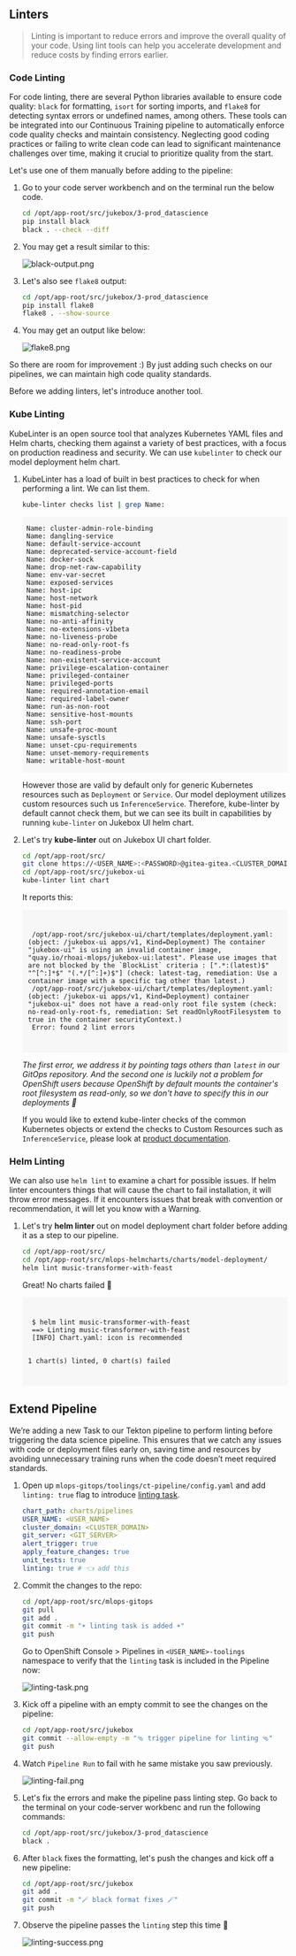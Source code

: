 ## Linters

> Linting is important to reduce errors and improve the overall quality of your code. Using lint tools can help you accelerate development and reduce costs by finding errors earlier.

### Code Linting

For code linting, there are several Python libraries available to ensure code quality: `black` for formatting, `isort` for sorting imports, and `flake8` for detecting syntax errors or undefined names, among others. These tools can be integrated into our Continuous Training pipeline to automatically enforce code quality checks and maintain consistency. Neglecting good coding practices or failing to write clean code can lead to significant maintenance challenges over time, making it crucial to prioritize quality from the start.

Let's use one of them manually before adding to the pipeline:

1. Go to your code server workbench and on the terminal run the below code.

    ```bash
    cd /opt/app-root/src/jukebox/3-prod_datascience
    pip install black
    black . --check --diff
    ```

2. You may get a result similar to this:
   
   ![black-output.png](./images/black-output.png)

3. Let's also see `flake8` output:

    ```bash
    cd /opt/app-root/src/jukebox/3-prod_datascience
    pip install flake8
    flake8 . --show-source
    ```

4. You may get an output like below:

    ![flake8.png](./images/flake8.png)

So there are room for improvement :) By just adding such checks on our pipelines, we can maintain high code quality standards. 

Before we adding linters, let's introduce another tool.

### Kube Linting

KubeLinter is an open source tool that analyzes Kubernetes YAML files and Helm charts, checking them against a variety of best practices, with a focus on production readiness and security. We can use `kubelinter` to check our model deployment helm chart.

1. KubeLinter has a load of built in best practices to check for when performing a lint. We can list them.

    ```bash
    kube-linter checks list | grep Name:
    ```

    <div class="highlight" style="background: #f7f7f7">
    <pre><code class="language-yaml">
    Name: cluster-admin-role-binding
    Name: dangling-service
    Name: default-service-account
    Name: deprecated-service-account-field
    Name: docker-sock
    Name: drop-net-raw-capability
    Name: env-var-secret
    Name: exposed-services
    Name: host-ipc
    Name: host-network
    Name: host-pid
    Name: mismatching-selector
    Name: no-anti-affinity
    Name: no-extensions-v1beta
    Name: no-liveness-probe
    Name: no-read-only-root-fs
    Name: no-readiness-probe
    Name: non-existent-service-account
    Name: privilege-escalation-container
    Name: privileged-container
    Name: privileged-ports
    Name: required-annotation-email
    Name: required-label-owner
    Name: run-as-non-root
    Name: sensitive-host-mounts
    Name: ssh-port
    Name: unsafe-proc-mount
    Name: unsafe-sysctls
    Name: unset-cpu-requirements
    Name: unset-memory-requirements
    Name: writable-host-mount
    </code></pre></div>

    However those are valid by default only for generic Kubernetes resources such as `Deployment` or `Service`. Our model deployment utilizes custom resources such us `InferenceService`. Therefore, kube-linter by default cannot check them, but we can see its built in capabilities by running `kube-linter` on Jukebox UI helm chart.

2. Let's try **kube-linter** out on Jukebox UI chart folder. 
   
    ```bash
    cd /opt/app-root/src/
    git clone https://<USER_NAME>:<PASSWORD>@gitea-gitea.<CLUSTER_DOMAIN>/<USER_NAME>/jukebox-ui.git
    cd /opt/app-root/src/jukebox-ui
    kube-linter lint chart
    ```

    It reports this:
    <div class="highlight" style="background: #f7f7f7; overflow-x: auto; padding: 10px;">
    <pre><code class="language-bash">
    /opt/app-root/src/jukebox-ui/chart/templates/deployment.yaml: (object: <no namespace>/jukebox-ui apps/v1, Kind=Deployment) The container "jukebox-ui" is using an invalid container image, "quay.io/rhoai-mlops/jukebox-ui:latest". Please use images that are not blocked by the `BlockList` criteria : [".*:(latest)$" "^[^:]*$" "(.*/[^:]+)$"] (check: latest-tag, remediation: Use a container image with a specific tag other than latest.)
    /opt/app-root/src/jukebox-ui/chart/templates/deployment.yaml: (object: <no namespace>/jukebox-ui apps/v1, Kind=Deployment) container "jukebox-ui" does not have a read-only root file system (check: no-read-only-root-fs, remediation: Set readOnlyRootFilesystem to true in the container securityContext.)
    Error: found 2 lint errors
    </code></pre>
    </div>

    _The first error, we address it by pointing tags others than `latest` in our GitOps repository. And the second one is luckily not a problem for OpenShift users because OpenShift by default mounts the container's root filesystem as read-only, so we don't have to specify this in our deployments 🎉_

    If you would like to extend kube-linter checks of the common Kubernetes objects or extend the checks to Custom Resources such as `InferenceService`, please look at [product documentation](https://docs.kubelinter.io/#/configuring-kubelinter?id=run-custom-checks).

### Helm Linting

We can also use `helm lint` to examine a chart for possible issues. If helm linter encounters things that will cause the chart to fail installation, it will throw error messages. If it encounters issues that break with convention or recommendation, it will let you know with a Warning.

1. Let's try **helm linter** out on model deployment chart folder before adding it as a step to our pipeline. 

    ```bash
    cd /opt/app-root/src/
    cd /opt/app-root/src/mlops-helmcharts/charts/model-deployment/
    helm lint music-transformer-with-feast
    ```

    Great! No charts failed 👏

    <div class="highlight" style="background: #f7f7f7; overflow-x: auto; padding: 10px;">
    <pre><code class="language-bash">
    $ helm lint music-transformer-with-feast 
    ==> Linting music-transformer-with-feast
    [INFO] Chart.yaml: icon is recommended

    1 chart(s) linted, 0 chart(s) failed
    </code></pre>
    </div>

## Extend Pipeline


We’re adding a new Task to our Tekton pipeline to perform linting before triggering the data science pipeline. This ensures that we catch any issues with code or deployment files early on, saving time and resources by avoiding unnecessary training runs when the code doesn’t meet required standards.

1. Open up `mlops-gitops/toolings/ct-pipeline/config.yaml` and add `linting: true` flag to introduce [linting task](https://<GIT_SERVER>/<USER_NAME>/mlops-helmcharts/src/branch/main/charts/pipelines/templates/tasks/linting.yaml).

    ```yaml
    chart_path: charts/pipelines
    USER_NAME: <USER_NAME>
    cluster_domain: <CLUSTER_DOMAIN>
    git_server: <GIT_SERVER> 
    alert_trigger: true 
    apply_feature_changes: true
    unit_tests: true
    linting: true # 👈 add this
    ```

2. Commit the changes to the repo:

    ```bash
    cd /opt/app-root/src/mlops-gitops
    git pull
    git add .
    git commit -m "☀️ linting task is added ☀️"
    git push
    ```

    Go to OpenShift Console > Pipelines in `<USER_NAME>-toolings` namespace to verify that the `linting` task is included in the  Pipeline now:

    ![linting-task.png](./images/linting-task.png)

3. Kick off a pipeline with an empty commit to see the changes on the pipeline:

    ```bash
    cd /opt/app-root/src/jukebox
    git commit --allow-empty -m "🩴 trigger pipeline for linting 🩴"
    git push
    ```

4. Watch `Pipeline Run` to fail with he same mistake you saw previously. 

    ![linting-fail.png](./images/linting-fail.png)

5. Let's fix the errors and make the pipeline pass linting step. Go back to the terminal on your code-server workbenc and run the following commands:
   
    ```bash
    cd /opt/app-root/src/jukebox/3-prod_datascience
    black .
    ```

6. After `black` fixes the formatting, let's push the changes and kick off a new pipeline:

    ```bash
    cd /opt/app-root/src/jukebox
    git add .
    git commit -m "🪄 black format fixes 🪄"
    git push
    ```

7. Observe the pipeline passes the `linting` step this time 🥳

    ![linting-success.png](./images/linting-success.png)






